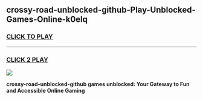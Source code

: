 
## crossy-road-unblocked-github-Play-Unblocked-Games-Online-k0elq
<h3>
<a href="https://premium76.site?title=crossy-road-unblocked-github&ref=25A">CLICK TO PLAY</a></h3>
<hr>

<h3>
<a href="https://premium76.site?title=crossy-road-unblocked-github&ref=25A">CLICK 2 PLAY</a>
  
</h3>

<a href="https://premium76.site?title=crossy-road-unblocked-github&ref=25A"><img src="https://clearcache.store/games.png"></a>


**crossy-road-unblocked-github games unblocked: Your Gateway to Fun and Accessible Online Gaming**
